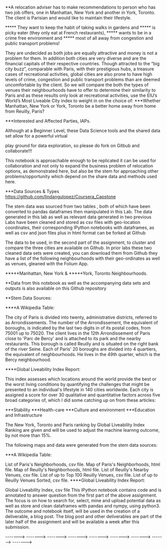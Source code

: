 **A relocation adviser has to make recommendations to person who has two job offers,
one in Manhattan,
New York and another in York, Toronto. The client is Parisian and would like to
maintain their lifestyle.

***** They want to keep the habit of taking walks in gardens and
***** is picky eater (they only eat at French restaurants),
***** wants to be in a crime free environment and
***** most of all away from congestion and public transport problems!

They are undecided as both jobs are equally attractive and money is not a problem
for them. In addition both cities are very diverse and are the financial capitals
of their respective countries. Though attracted to the “big city buzz”, comparable
with Paris, with their prestigious hubs, a treasure cases of recreational activities,
 global cities are also prone to have high levels of crime, congestion and
public transport problems than are deemed uncomfortable by the client. So we will
compare the both the types of venues their neighbourhoods have to offer to determine
their similarity to Paris and as these results only look at recreational activities,
use the EIU’s World’s Most Liveable City index to weight in on the choice of:
***Whether Manhattan, New York or York, Toronto be a better home away from home
from Reuilly, Paris?

***Interested and Affected Parties, IAPs.

Although at a Beginner Level, these Data Science tools and the shared data set
allow for a powerful virtual

 play ground for data exploration, so please do fork on Gitbub and collaborate!!!

This notebook is approachable enough to be replicated it can be used for collaboration
and not only to expand  the business problem of relocation options, as demonstrated
here, but also be the stem for approaching other  problems/opportunity which depend
on the share data and methods used here.

***Data Sources & Types
https://github.com/lindangulopez/Coursera_Capstone

The stem data was sourced from two tables , both of which have been converted to
pandas dataframes then manipulated in this Lab. The data generated in this lab as
well as relevant data generated in two previous Labs have been cleaned and stored
as csv files with geo-location coordinates, their corresponding IPython notebooks
with dataframes, as well as csv and json files plus in html format can be forked
at Github

The data to be used, in the second part of the assignment, to cluster and compare
the three cities are available on Github. In prior labs these two cleaned data
sets were created, you can download them from Github they have a list of the following
neighbourhoods with their geo-ordinates as well as venues, gleaned with the Folium App.

*****Manhattan, New York & *****York, Toronto Neighbourhoods.

**Data from this notebook as well as the accompanying data sets and outputs is also
available on this Github repository

**Stem Data Sources:

****A Wikipedia Table:

The city of Paris is divided into twenty, administrative districts, referred to
as Arrondissements. The number of the Arrondissement, the equivalent of boroughs,
is indicated by the last two digits in of its postal codes, from 75001 up to 75020.
The client lives in the 12th Arrondissement of Paris close to 'Parc de Bercy' and
is attached to its park and the nearby restaurants. This borough is called Reuilly
and is situated on the right bank of the river Seine. Each of Paris' 20 boroughs
are divided into 4 quartiers, the equivalent of neighbourhoods. He lives in the
49th quarter, which is the Bercy neighbourhood.

****Global Liveability Index Report:

This index assesses which locations around the world provide the best or the worst
living conditions by quantifying the challenges that might be presented to an
individual's lifestyle in 140 cities worldwide. Each city is assigned a score for
over 30 qualitative and quantitative factors across five broad categories of,
which I did some catching up on from these articles:

***Stability ***Health-care ***Culture and environment ***Education and Infrastructure

The New York, Toronto and Paris ranking by Global Liveability Index Ranking are
given and will be used to adjust
the machine learnng outcome, by not more than 15%.

The following maps and data were generated from the stem data sources:

***A Wikipedia Table:

List of Paris's Neighborhoods, csv file.
Map of Paris's Neighborhoods, html file.
Map of Reuilly's Neighborhoods, html file.
List of Reuilly's Nearby Venues, csv file.
List of up to Top 100 Reuilly Venues, csv file.
List of up to Reuilly Venues Sorted, csv file.
****Global Liveability Index Report:

Global Liveability Index, csv file
This IPython notebook contains code and is annotated to answer question from the
first part of the above assignment. The focus is on how to search for, select,
mine and upload potential data as well as store and clean dataframes with
pandas and nympy, using python3. The outcome and notebook itself, will be used in
the creation of a deliverable, a blog post. The blog post and other deliverables
are part of the later half of the assignment and will be available a
week after this submission.

-------> -------> -------> -------> -------> -------> -------> -------> ------->
